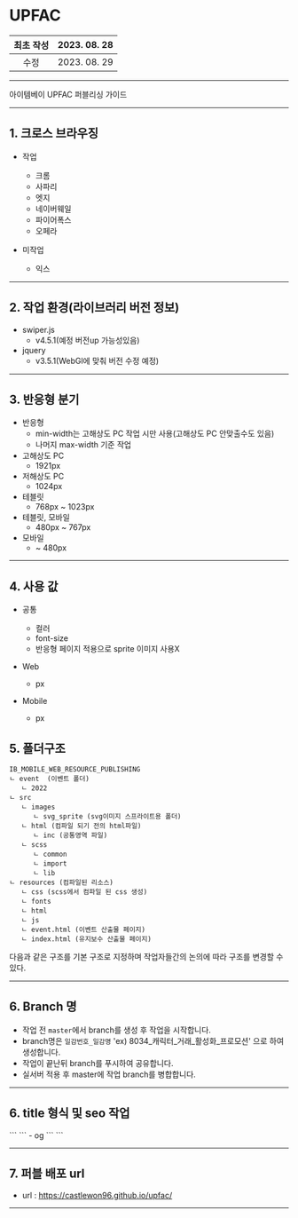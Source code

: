 # UPFAC

|최초 작성  | 2023. 08. 28|
|:-------: |:-------:|
|수정  | 2023. 08. 29|

---

아이템베이 UPFAC 퍼블리싱 가이드

---

## 1. 크로스 브라우징
- 작업
    - 크롬
    - 사파리
    - 엣지
    - 네이버웨일
    - 파이어폭스
    - 오페라

- 미작업
    - 익스

---

## 2. 작업 환경(라이브러리 버전 정보)
- swiper.js 
    - v4.5.1(예정 버전up 가능성있음)
- jquery
    - v3.5.1(WebGl에 맞춰 버전 수정 예정)

---

## 3. 반응형 분기
- 반응형
    - min-width는 고해상도 PC 작업 시만 사용(고해상도 PC 안맞출수도 있음)
    - 나머지 max-width 기준 작업
- 고해상도 PC
    - 1921px
- 저해상도 PC
    - 1024px
- 테블릿
    - 768px ~ 1023px
- 테블릿, 모바일
    - 480px ~ 767px
- 모바일
    - ~ 480px

---

## 4. 사용 값
- 공통
    - 컬러
    - font-size
    - 반응형 페이지 적용으로 sprite 이미지 사용X

- Web
    - px

- Mobile
    - px

## 5. 폴더구조
```
IB_MOBILE_WEB_RESOURCE_PUBLISHING
ㄴ event  (이벤트 폴더)
   ㄴ 2022
ㄴ src
   ㄴ images
      ㄴ svg_sprite (svg이미지 스프라이트용 폴더)
   ㄴ html (컴파일 되기 전의 html파일)
      ㄴ inc (공통영역 파일)
   ㄴ scss
      ㄴ common
      ㄴ import
      ㄴ lib
ㄴ resources (컴파일된 리소스)
   ㄴ css (scss에서 컴파일 된 css 생성)
   ㄴ fonts
   ㄴ html
   ㄴ js
   ㄴ event.html (이벤트 산출물 페이지)
   ㄴ index.html (유지보수 산출물 페이지)
```
다음과 같은 구조를 기본 구조로 지정하며 작업자들간의 논의에 따라 구조를 변경할 수 있다.

---

## 6. Branch 명
- 작업 전 `master`에서 branch를 생성 후 작업을 시작합니다.
- branch명은 `일감번호_일감명` 'ex) 8034_캐릭터_거래_활성화_프로모션' 으로 하여 생성합니다.
- 작업이 끝난뒤 branch를 푸시하여 공유합니다.
- 실서버 적용 후 master에 작업 branch를 병합합니다.

---

## 6. title 형식 및 seo 작업

<title></title>
```
<meta name="description" content="상세설명" />
<meta name="keywords" content="3D, 건축, 디자인, 파일" />
```
- og
```
<meta name="og:site_name" content="웹사이트 이름" />
<meta name="og:title" content="웹페이지 제목" />
<meta name="og:description" content="상세설명" />
<meta name="og:type" content="website" />
<meta name="og:image" content="이미지 경로 800*420 사이즈정도" />
```

---

## 7. 퍼블 배포 url

- url : https://castlewon96.github.io/upfac/

---

